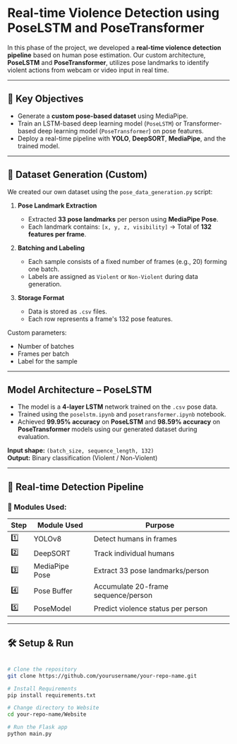 #  Real-time Violence Detection using PoseLSTM and PoseTransformer

In this phase of the project, we developed a **real-time violence detection pipeline** based on human pose estimation. Our custom architecture, **PoseLSTM** and **PoseTransformer**, utilizes pose landmarks to identify violent actions from webcam or video input in real time.

---

## 🎯 Key Objectives

- Generate a **custom pose-based dataset** using MediaPipe.
- Train an LSTM-based deep learning model (`PoseLSTM`) or Transformer-based deep learning model (`PoseTransformer`) on pose features.
- Deploy a real-time pipeline with **YOLO**, **DeepSORT**, **MediaPipe**, and the trained model.

---

## 📁 Dataset Generation (Custom)

We created our own dataset using the `pose_data_generation.py` script:

1. **Pose Landmark Extraction**
   - Extracted **33 pose landmarks** per person using **MediaPipe Pose**.
   - Each landmark contains: `[x, y, z, visibility]` → Total of **132 features per frame**.

2. **Batching and Labeling**
   - Each sample consists of a fixed number of frames (e.g., 20) forming one batch.
   - Labels are assigned as `Violent` or `Non-Violent` during data generation.

3. **Storage Format**
   - Data is stored as `.csv` files.
   - Each row represents a frame's 132 pose features.

 Custom parameters:
- Number of batches
- Frames per batch
- Label for the sample

---

##  Model Architecture – PoseLSTM

- The model is a **4-layer LSTM** network trained on the `.csv` pose data.
- Trained using the `poselstm.ipynb` and `posetransformer.ipynb` notebook.
- Achieved **99.95% accuracy** on **PoseLSTM** and **98.59% accuracy** on **PoseTransformer** models using our generated dataset during evaluation.

**Input shape:** `(batch_size, sequence_length, 132)`  
**Output:** Binary classification (Violent / Non-Violent)

---

## 🎥 Real-time Detection Pipeline

### 🔧 Modules Used:

| Step | Module Used | Purpose |
|------|-------------|---------|
| 1️⃣   | YOLOv8       | Detect humans in frames |
| 2️⃣   | DeepSORT     | Track individual humans |
| 3️⃣   | MediaPipe Pose | Extract 33 pose landmarks/person |
| 4️⃣   | Pose Buffer  | Accumulate 20-frame sequence/person |
| 5️⃣   | PoseModel     | Predict violence status per person |

---

## 🛠️ Setup & Run

```bash

# Clone the repository
git clone https://github.com/yourusername/your-repo-name.git

# Install Requirements
pip install requirements.txt

# Change directory to Website
cd your-repo-name/Website

# Run the Flask app
python main.py
